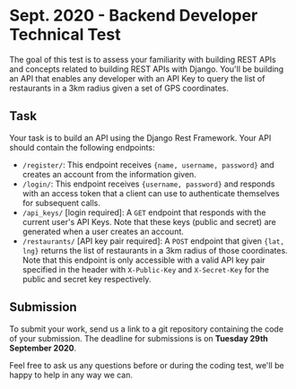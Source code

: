 Sept. 2020 - Backend Developer Technical Test
=============================================

The goal of this test is to assess your familiarity with building REST APIs and concepts related to building REST APIs with Django. You'll be building an API that enables any developer with an API Key to query the list of restaurants in a 3km radius given a set of GPS coordinates.

## Task
Your task is to build an API using the Django Rest Framework. Your API should contain the following endpoints:
* `/register/`: This endpoint receives `{name, username, password}` and creates an account from the information given.
* `/login/`: This endpoint receives `{username, password}` and responds with an access token that a client can use to authenticate themselves for subsequent calls.
* `/api_keys/` [login required]: A `GET` endpoint that responds with the current user's API Keys. Note that these keys (public and secret) are generated when a user creates an account.
* `/restaurants/` [API key pair required]: A `POST` endpoint that given `{lat, lng}` returns the list of restaurants in a 3km radius of those coordinates. Note that this endpoint is only accessible with a valid API key pair specified in the header with `X-Public-Key` and `X-Secret-Key` for the public and secret key respectively.

## Submission
To submit your work, send us a link to a git repository containing the code of your submission. The deadline for submissions is on **Tuesday 29th September 2020**.

Feel free to ask us any questions before or during the coding test, we'll be happy to help in any way we can.

